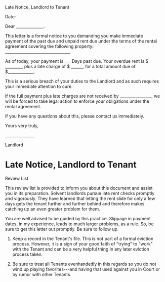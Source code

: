 Late Notice, Landlord to Tenant

Date:

Dear \_\_\_\_\_\_\_\_\_\_\_\_\_\_.

This letter is a formal notice to you demanding you make immediate
payment of the past due and unpaid rent due under the terms of the
rental agreement covering the following property:
\_\_\_\_\_\_\_\_\_\_\_\_\_\_\_\_\_\_\_\_\_\_\_\_\_\_\_\_\_\_\_\_\_.

As of today, your payment is \_\_\_ Days past due. Your overdue rent is
\$ \_\_\_\_\_\_\_\_\_ plus a late charge of \$ \_\_\_\_\_\_, for a total
amount due of \$\_\_\_\_\_\_\_\_\_\_\_\_\_.

This is a serious breach of your duties to the Landlord and as such
requires your immediate attention to cure.

If the full payment plus late charges are not received by
\_\_\_\_\_\_\_\_\_\_\_\_\_\_\_\_, we will be forced to take legal action
to enforce your obligations under the rental agreement.

If you have any questions about this, please contact us immediately.

Yours very truly,

\_\_\_\_\_\_\_\_\_\_\_\_\_\_\_

Landlord

# Late Notice, Landlord to Tenant

Review List

This review list is provided to inform you about this document and
assist you in its preparation. Solvent landlords pursue late rent checks
promptly and vigorously. They have learned that letting the rent slide
for only a few days gets the tenant further and further behind and
therefore makes catching up an even greater problem for them.

You are well advised to be guided by this practice. Slippage in payment
dates, in my experience, leads to much larger problems, as a rule. So,
be sure to get this letter out promptly. Be sure to follow up.

1.  Keep a record in the Tenant's file. This is not part of a formal
    eviction process. However, it is a sign of your good faith of
    "trying" to "work" with the Tenant and can be a very helpful thing
    in any later eviction process taken.

2.  Be sure to treat all Tenants evenhandedly in this regards so you do
    not wind up playing favorites---and having that used against you in
    Court or by rumor with other Tenants.
